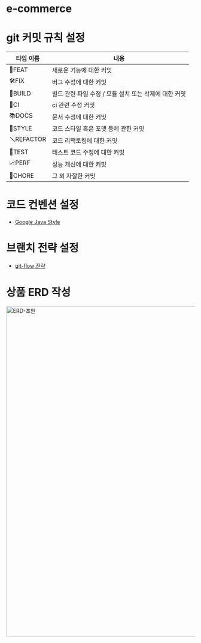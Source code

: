 # e-commerce
# git 커밋 규칙 설정

 타입 이름      |내용|
|------------|---|
| 🔨FEAT     |새로운 기능에 대한 커밋|
| 🛠️FIX     |버그 수정에 대한 커밋|
| 🧱BUILD    |빌드 관련 파일 수정 / 모듈 설치 또는 삭제에 대한 커밋|
| 🤖CI       |ci 관련 수정 커밋|
| 📚DOCS     | 문서 수정에 대한 커밋|
| 🚿STYLE    | 코드 스타일 혹은 포맷 등에 관한 커밋|
| 🪛REFACTOR | 코드 리팩토링에 대한 커밋|
| 🔬TEST     | 테스트 코드 수정에 대한 커밋|
| 📈PERF     |성능 개선에 대한 커밋|
| 📄CHORE    | 그 외 자잘한 커밋|

# 코드 컨벤션 설정
- [Google Java Style](https://google.github.io/styleguide/javaguide.html)

# 브랜치 전략 설정
- [git-flow 전략](https://nvie.com/posts/a-successful-git-branching-model/)

# 상품 ERD 작성
<img width="881" alt="ERD-초안" src="https://github.com/seokjun7410/e-commerce/assets/47974623/c0b1422a-e2ee-4f80-bdd5-b322b9fd92e0">
